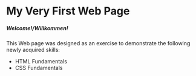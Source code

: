 # My Very First Web Page

##### Welcome!/Willkommen!

This Web page was designed as an exercise to demonstrate the following newly acquired skills: 

- HTML Fundamentals
- CSS Fundamentals
